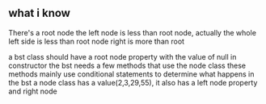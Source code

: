 what i know
-----------------
There's a root node
the left node is less than root node, actually the whole left side is less than root node
right is more than root

 a bst class should have a root node property with the value of null in constructor
 the bst needs a few methods that use the node class
 these methods mainly use conditional statements to determine what happens in the bst
 a node class has a value(2,3,29,55), it also has a left node property and right node
